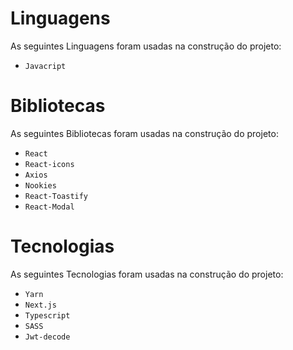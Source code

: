 # Linguagens 
As seguintes Linguagens foram usadas na construção do projeto:

- `Javacript`

# Bibliotecas 
As seguintes Bibliotecas foram usadas na construção do projeto:

- `React`
- `React-icons`
- `Axios`
- `Nookies`
- `React-Toastify`
- `React-Modal`

# Tecnologias 
As seguintes Tecnologias foram usadas na construção do projeto:

- `Yarn`
- `Next.js`
- `Typescript`
- `SASS`
- `Jwt-decode`
